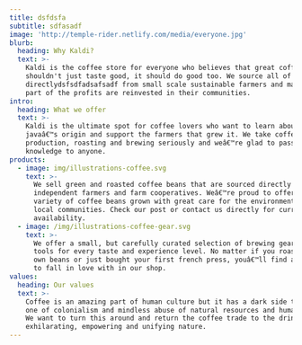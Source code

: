 ```yaml
---
title: dsfdsfa
subtitle: sdfasadf
image: 'http://temple-rider.netlify.com/media/everyone.jpg'
blurb:
  heading: Why Kaldi?
  text: >-
    Kaldi is the coffee store for everyone who believes that great coffee
    shouldn't just taste good, it should do good too. We source all of our beans
    directlydsfsdfadsafsadf from small scale sustainable farmers and make sure
    part of the profits are reinvested in their communities.
intro:
  heading: What we offer
  text: >-
    Kaldi is the ultimate spot for coffee lovers who want to learn about their
    javaâ€™s origin and support the farmers that grew it. We take coffee
    production, roasting and brewing seriously and weâ€™re glad to pass that
    knowledge to anyone.
products:
  - image: img/illustrations-coffee.svg
    text: >-
      We sell green and roasted coffee beans that are sourced directly from
      independent farmers and farm cooperatives. Weâ€™re proud to offer a
      variety of coffee beans grown with great care for the environment and
      local communities. Check our post or contact us directly for current
      availability.
  - image: /img/illustrations-coffee-gear.svg
    text: >-
      We offer a small, but carefully curated selection of brewing gear and
      tools for every taste and experience level. No matter if you roast your
      own beans or just bought your first french press, youâ€™ll find a gadget
      to fall in love with in our shop.
values:
  heading: Our values
  text: >-
    Coffee is an amazing part of human culture but it has a dark side too â€“
    one of colonialism and mindless abuse of natural resources and human lives.
    We want to turn this around and return the coffee trade to the drinkâ€™s
    exhilarating, empowering and unifying nature.
---
```


